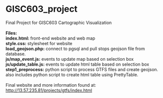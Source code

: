 # GISC603_project
Final Project for GISC603 Cartographic Visualization<br>
<br>
<b>Files:</b><br>
<b>index.html: </b>front-end website and web map<br>
<b>style.css:</b> stylesheet for website<br>
<b>load_geojson.php:</b> connect to pgsql and pull stops geojson file from database.<br>
<b>js/map_event.js:</b> events to update map based on selection box<br>
<b>js/update_table.js:</b> events to update html table based on selection box<br>
<b>step1_preprocess:</b> python script to process GTFS files and create geojson. also includes python script to create html table using PrettyTable.<br>
<br>
Final website and more information found at: http://13.57.235.81/projects/gtfs/index.html
